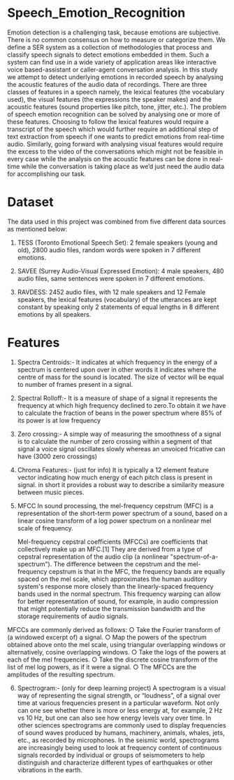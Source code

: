 # Speech_Emotion_Recognition

Emotion detection is a challenging task, because emotions are subjective. There is no common consensus on how to measure or categorize them. We define a SER system as a collection of methodologies that process and classify speech signals to detect emotions embedded in them. Such a system can find use in a wide variety of application areas like interactive voice based-assistant or caller-agent conversation analysis. In this study we attempt to detect underlying emotions in recorded speech by analysing the acoustic features of the audio data of recordings.
There are three classes of features in a speech namely, the lexical features (the vocabulary used), the visual features (the expressions the speaker makes) and the acoustic features (sound properties like pitch, tone, jitter, etc.). The problem of speech emotion recognition can be solved by analysing one or more of these features. Choosing to follow the lexical features would require a transcript of the speech which would further require an additional step of text extraction from speech if one wants to predict emotions from real-time audio. Similarly, going forward with analysing visual features would require the excess to the video of the conversations which might not be feasible in every case while the analysis on the acoustic features can be done in real-time while the conversation is taking place as we’d just need the audio data for accomplishing our task.


# Dataset

The data used in this project was combined from five different data sources as mentioned below:

1. TESS (Toronto Emotional Speech Set): 2 female speakers (young and old), 2800 audio files, random words were spoken in 7 different emotions.
	
2. SAVEE (Surrey Audio-Visual Expressed Emotion): 4 male speakers, 480 audio files, same sentences were spoken in 7 different emotions.

3. RAVDESS: 2452 audio files, with 12 male speakers and 12 Female speakers, the lexical features (vocabulary) of the utterances are kept constant by speaking only 2 statements of equal lengths in 8 different emotions by all speakers.


# Features
  1. Spectra Centroids:-
		It indicates at which frequency in the energy of a spectrum is centered upon over in other words it indicates where the centre of mass for the sound is located. The size of vector will be equal to number of frames present in a signal.
		
2. Spectral Rolloff:-
		It is a measure of shape of a signal it represents the frequency at which high frequency declined to zero.To obtain it we have to calculate the fraction of beans in the power spectrum where 85% of its power is at low frequency
		
3. Zero crossing:- 
		A simple way of measuring the smoothness of a signal is to calculate the number of zero crossing within a segment of that signal a voice signal oscillates slowly whereas an unvoiced fricative can have (3000 zero crossings)
		
4. Chroma Features:- (just for info)
		It is typically a 12 element feature vector indicating how much energy of each pitch class is present in signal. in short it provides a robust way to describe a similarity measure between music pieces.
		
5. MFCC
	In sound processing, the mel-frequency cepstrum (MFC) is a representation of the short-term power spectrum of a sound, based on a linear cosine transform of a log power spectrum on a nonlinear mel scale of frequency.
	
	Mel-frequency cepstral coefficients (MFCCs) are coefficients that collectively make up an MFC.[1] They are derived from a type of cepstral representation of the audio clip (a nonlinear "spectrum-of-a-spectrum"). The difference between the cepstrum and the mel-frequency cepstrum is that in the MFC, the frequency bands are equally spaced on the mel scale, which approximates the human auditory system's response more closely than the linearly-spaced frequency bands used in the normal spectrum. This frequency warping can allow for better representation of sound, for example, in audio compression that might potentially reduce the transmission bandwidth and the storage requirements of audio signals.
	
	
MFCCs are commonly derived as follows:
		○ Take the Fourier transform of (a windowed excerpt of) a signal.
		○ Map the powers of the spectrum obtained above onto the mel scale, using triangular overlapping windows or alternatively, cosine overlapping windows.
		○ Take the logs of the powers at each of the mel frequencies.
		○ Take the discrete cosine transform of the list of mel log powers, as if it were a signal.
		○ The MFCCs are the amplitudes of the resulting spectrum.
    
6. Spectrogram:- (only for deep learning project)
	A spectrogram is a visual way of representing the signal strength, or “loudness”, of a signal over time at various frequencies present in a particular waveform.  Not only can one see whether there is more or less energy at, for example, 2 Hz vs 10 Hz, but one can also see how energy levels vary over time.  In other sciences spectrograms are commonly used to display frequencies of sound waves produced by humans, machinery, animals, whales, jets, etc., as recorded by microphones.  In the seismic world, spectrograms are increasingly being used to look at frequency content of continuous signals recorded by individual or groups of seismometers to help distinguish and characterize different types of earthquakes or other vibrations in the earth.



